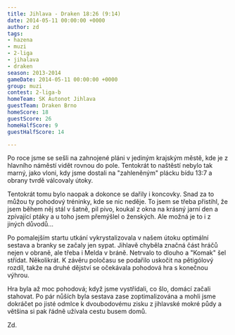 ```yaml
---
title: Jihlava - Draken 18:26 (9:14)
date: 2014-05-11 00:00:00 +0000
author: zd
tags:
- hazena
- muzi
- 2-liga
- jihalava
- draken
season: 2013-2014
gameDate: 2014-05-11 00:00:00 +0000
group: muzi
contest: 2-liga-b
homeTeam: SK Autonot Jihlava
guestTeam: Draken Brno
homeScore: 18
guestScore: 26
homeHalfScore: 9
guestHalfScore: 14

---
```

Po roce jsme se sešli na zahnojené pláni v jediným krajským městě, kde je z hlavního náměstí vidět rovnou do pole. Tentokrát to naštěstí nebylo tak marný, jako vloni, kdy jsme dostali na "zahleněným" plácku bídu 13:7 a obrany tvrdě válcovaly útoky.

Tentokrát tomu bylo naopak a dokonce se dařily i koncovky. Snad za to můžou ty pohodový tréninky, kde se nic neděje. To jsem se třeba přistihl, že jsem během něj stál v šatně, pil pivo, koukal z okna na krásný jarní den a zpívající ptáky a u toho jsem přemýšlel o ženských. Ale možná je to i z jiných důvodů...

Po pomalejším startu utkání vykrystalizovala v našem útoku optimální sestava a branky se začaly jen sypat. Jihlavě chyběla značná část hráčů nejen v obraně, ale třeba i Melda v bráně. Netrvalo to dlouho a "Komak" šel střídat. Několikrát. K závěru poločasu se podařilo uskočit na pětigólový rozdíl, takže na druhé dějství se očekávala pohodová hra s konečnou výhrou.

Hra byla až moc pohodová; když jsme vystřídali, co šlo, domácí začali stahovat. Po pár nůších byla sestava zase zoptimalizována a mohli jsme dokráčet po jisté odmlce k dvoubodovému zisku z jihlavské mokré půdy a většina si pak řádně užívala cestu busem domů.

Zd.

